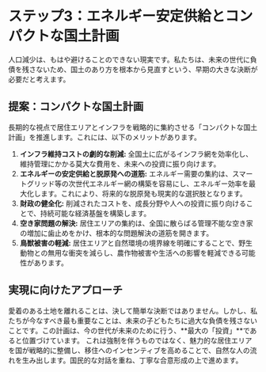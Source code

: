 # ステップ3：エネルギー安定供給とコンパクトな国土計画

人口減少は、もはや避けることのできない現実です。私たちは、未来の世代に負債を残さないため、国土のあり方を根本から見直すという、早期の大きな決断が必要だと考えます。

## 提案：コンパクトな国土計画

長期的な視点で居住エリアとインフラを戦略的に集約させる「コンパクトな国土計画」を推進します。これには、以下のメリットがあります。

1.  **インフラ維持コストの劇的な削減:** 全国土に広がるインフラ網を効率化し、維持管理にかかる莫大な費用を、未来への投資に振り向けます。
2.  **エネルギーの安定供給と脱原発への道筋:** エネルギー需要の集約は、スマートグリッド等の次世代エネルギー網の構築を容易にし、エネルギー効率を最大化します。これにより、将来的な脱原発も現実的な選択肢となります。
3.  **財政の健全化:** 削減されたコストを、成長分野や人への投資に振り向けることで、持続可能な経済基盤を構築します。
4.  **空き家問題の解決:** 居住エリアの集約は、全国に散らばる管理不能な空き家の増加に歯止めをかけ、根本的な問題解決の道筋を開きます。
5.  **鳥獣被害の軽減:** 居住エリアと自然環境の境界線を明確にすることで、野生動物との無用な衝突を減らし、農作物被害や生活への影響を軽減できる可能性があります。

## 実現に向けたアプローチ

愛着のある土地を離れることは、決して簡単な決断ではありません。しかし、私たちが今なすべき最も重要なことは、未来の子どもたちに過大な負債を残さないことです。この計画は、今の世代が未来のために行う、**最大の「投資」**であると位置づけています。
これは強制を伴うものではなく、魅力的な居住エリアを国が戦略的に整備し、移住へのインセンティブを高めることで、自然な人の流れを生み出します。国民的な対話を重ね、丁寧な合意形成の上で進めます。